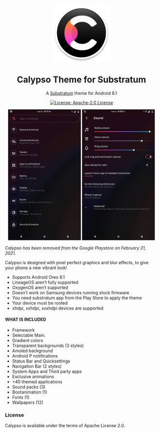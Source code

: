 <p align="center">
  <img src="https://github.com/aleoponcelet/Calypso/blob/main/Screenshots/logo.png?raw=true" height="190" width="190"/>
</p>

<h1 align="center">Calypso Theme for Substratum</h1>

<p align="center">A <a href="https://github.com/substratum">Substratum</a> theme for Android 8.1</p>

<p align="center">
  <a href="http://www.apache.org/licenses/LICENSE-2.0"><img alt="License: Apache-2.0 License" src="https://img.shields.io/badge/License-Apache_2.0-blue.svg"></a>
</p>

<p align="center">
  <img src="https://github.com/aleoponcelet/Calypso/blob/main/Screenshots/Fi1.png?raw=true" height="430" width="240"/>
  <img src="https://github.com/aleoponcelet/Calypso/blob/main/Screenshots/Fi2.png?raw=true" height="430" width="240"/>
</p>

*Calypso has been removed from the Google Playstore on February 21, 2021.*

Calypso is designed with pixel perfect graphics and blur effects, to give your phone a new vibrant look!

* Supports Android Oreo 8.1
* LineageOS aren’t fully supported
* OxygenOS aren’t supported
* Doesn’t work on Samsung devices running stock firmware
* You need substratum app from the Play Store to apply the theme
* Your device must be rooted
* xhdpi, xxhdpi, xxxhdpi devices are supported

#### WHAT IS INCLUDED 
* Framework
* Selectable Main.
* Gradient colors
* Transparent backgrounds (3 styles)
* Amoled background
* Android P notifications
* Status Bar and Quicksettings
* Navigation Bar (2 styles)
* System Apps and Third party apps
* Exclusive animations
* +40 themed applications
* Sound packs (3)
* Bootanimation (1)
* Fonts (1)
* Wallpapers (12)

### License 
Calypso is available under the terms of Apache License 2.0.
